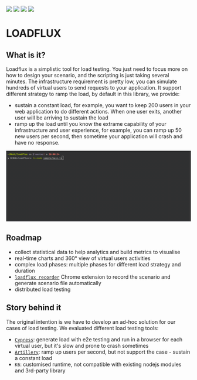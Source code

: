 ![](https://img.shields.io/npm/v/loadflux?color=green&style=flat-square)
![](https://img.shields.io/github/package-json/v/chaoyangnz/loadflux?color=blue&style=flat-square)
![](https://img.shields.io/github/license/chaoyangnz/loadflux?color=orange&style=flat-square)
![](https://github.com/chaoyangnz/loadflux/workflows/build/badge.svg)

# LOADFLUX

## What is it?

Loadflux is a simplistic tool for load testing.
You just need to focus more on how to design your scenario, and the scripting is just taking several minutes.
The infrastructure requirement is pretty low, you can simulate hundreds of virtual users to send requests to your application.
It support different strategy to ramp the load, by default in this library, we provide:

- sustain a constant load, for example, you want to keep 200 users in your web application to do different actions. 
When one user exits, another user will be arriving to sustain the load
- ramp up the load until you know the extrame capability of your infrastructure and user experience, for example, 
you can ramp up 50 new users per second, then sometime your application will crash and have no response.

![](screenshot.gif)
## Roadmap

- collect statistical data to help analytics and build metrics to visualise
- real-time charts and 360° view of virtual users activities
- complex load phases: multiple phases for different load strategy and duration
- [`loadflux recorder`](https://github.com/StuffNZ/loadflux-recorder) Chrome extension to record the scenario and generate scenario file automatically 
- distributed load testing

## Story behind it

The original intention is we have to develop an ad-hoc solution for our cases of load testing. We evaluated different load 
testing tools: 
- [`Cypress`](https://github.com/StuffNZ/stuff-composer-load-test): generate load with e2e testing and run in a browser for each virtual user, but it's slow and prone to crash sometimes
- [`Artillery`](https://github.com/StuffNZ/stuff-composer-load-test-artillery): ramp up users per second, but not support the case - sustain a constant load
- `K6`: customised runtime, not compatible with existing nodejs modules and 3rd-party library



